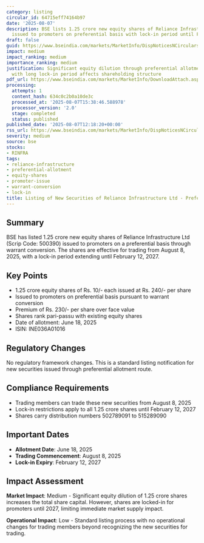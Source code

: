 ```yaml
---
category: listing
circular_id: 64715eff74164b97
date: '2025-08-07'
description: BSE lists 1.25 crore new equity shares of Reliance Infrastructure Ltd
  issued to promoters on preferential basis with lock-in period until February 2027.
draft: false
guid: https://www.bseindia.com/markets/MarketInfo/DispNoticesNCirculars.aspx?Noticeid={C4054C79-FB1B-4BD8-97FA-1057DC8F9356}&noticeno=20250807-32&dt=08/07/2025&icount=32&totcount=68&flag=0
impact: medium
impact_ranking: medium
importance_ranking: medium
justification: Significant equity dilution through preferential allotment to promoters
  with long lock-in period affects shareholding structure
pdf_url: https://www.bseindia.com/markets/MarketInfo/DownloadAttach.aspx?id=20250807-32&attachedId=
processing:
  attempts: 1
  content_hash: 634c0c2b0a10de3c
  processed_at: '2025-08-07T15:38:46.588978'
  processor_version: '2.0'
  stage: completed
  status: published
published_date: '2025-08-07T12:18:20+00:00'
rss_url: https://www.bseindia.com/markets/MarketInfo/DispNoticesNCirculars.aspx?Noticeid={C4054C79-FB1B-4BD8-97FA-1057DC8F9356}&noticeno=20250807-32&dt=08/07/2025&icount=32&totcount=68&flag=0
severity: medium
source: bse
stocks:
- RINFRA
tags:
- reliance-infrastructure
- preferential-allotment
- equity-shares
- promoter-issue
- warrant-conversion
- lock-in
title: Listing of New Securities of Reliance Infrastructure Ltd - Preferential Allotment
---
```


## Summary

BSE has listed 1.25 crore new equity shares of Reliance Infrastructure Ltd (Scrip Code: 500390) issued to promoters on a preferential basis through warrant conversion. The shares are effective for trading from August 8, 2025, with a lock-in period extending until February 12, 2027.

## Key Points

- 1.25 crore equity shares of Rs. 10/- each issued at Rs. 240/- per share
- Issued to promoters on preferential basis pursuant to warrant conversion
- Premium of Rs. 230/- per share over face value
- Shares rank pari-passu with existing equity shares
- Date of allotment: June 18, 2025
- ISIN: INE036A01016

## Regulatory Changes

No regulatory framework changes. This is a standard listing notification for new securities issued through preferential allotment route.

## Compliance Requirements

- Trading members can trade these new securities from August 8, 2025
- Lock-in restrictions apply to all 1.25 crore shares until February 12, 2027
- Shares carry distribution numbers 502789091 to 515289090

## Important Dates

- **Allotment Date**: June 18, 2025
- **Trading Commencement**: August 8, 2025
- **Lock-in Expiry**: February 12, 2027

## Impact Assessment

**Market Impact**: Medium - Significant equity dilution of 1.25 crore shares increases the total share capital. However, shares are locked-in for promoters until 2027, limiting immediate market supply impact.

**Operational Impact**: Low - Standard listing process with no operational changes for trading members beyond recognizing the new securities for trading.
